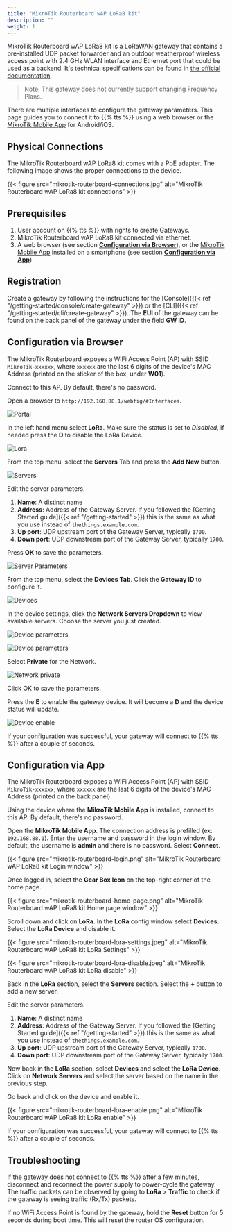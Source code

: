 ```yaml
---
title: "MikroTik Routerboard wAP LoRa8 kit"
description: ""
weight: 1
---
```


MikroTik Routerboard wAP LoRa8 kit is a LoRaWAN gateway that contains a pre-installed UDP packet forwarder and an outdoor weatherproof wireless access point with 2.4 GHz WLAN interface and Ethernet port that could be used as a backend. It's technical specifications can be found in [the official documentation](https://mikrotik.com/product/wap_lora8_kit). 

> Note: This gateway does not currently support changing Frequency Plans.

There are multiple interfaces to configure the gateway parameters. This page guides you to connect it to {{% tts %}} using a web browser or the [MikroTik Mobile App](https://mikrotik.com/mobile_app) for Android/iOS.

## Physical Connections

The MikroTik Routerboard wAP LoRa8 kit comes with a PoE adapter. The following image shows the proper connections to the device.

{{< figure src="mikrotik-routerboard-connections.jpg" alt="MikroTik Routerboard wAP LoRa8 kit connections" >}}

## Prerequisites

1. User account on {{% tts %}} with rights to create Gateways.
2. MikroTik Routerboard wAP LoRa8 kit connected via ethernet.
3. A web browser (see section [**Configuration via Browser**](#configuration-via-browser)), or the [MikroTik Mobile App](https://mikrotik.com/mobile_app) installed on a smartphone (see section [**Configuration via App**](#configuration-via-app))

## Registration

Create a gateway by following the instructions for the [Console]({{< ref "/getting-started/console/create-gateway" >}}) or the [CLI]({{< ref "/getting-started/cli/create-gateway" >}}). The **EUI** of the gateway can be found on the back panel of the gateway under the field **GW ID**.

## Configuration via Browser

The MikroTik Routerboard exposes a WiFi Access Point (AP) with SSID `MikroTik-xxxxxx`, where `xxxxxx` are the last 6 digits of the device's MAC Address (printed on the sticker of the box, under **W01**).

Connect to this AP. By default, there's no password.

Open a browser to `http://192.168.88.1/webfig/#Interfaces`.

![Portal](portal.png)

In the left hand menu select **LoRa**. Make sure the status is set to *Disabled*, if needed press the **D** to disable the LoRa Device.

![Lora](portal-lora.png)

From the top menu, select the **Servers** Tab and press the **Add New** button.

![Servers](servers.png)

Edit the server parameters.

1. **Name**: A distinct name 
2. **Address**: Address of the Gateway Server. If you followed the [Getting Started guide]({{< ref "/getting-started" >}}) this is the same as what you use instead of `thethings.example.com`.
3. **Up port**: UDP upstream port of the Gateway Server, typically `1700`.
4. **Down port**: UDP downstream port of the Gateway Server, typically `1700`.

Press **OK** to save the parameters.

![Server Parameters](parameters.png)

From the top menu, select the **Devices Tab**. Click the **Gateway ID** to configure it.

![Devices](portal-lora-disable.png)

In the device settings, click the **Network Servers Dropdown** to view available servers. Choose the server you just created.

![Device parameters](device-parameters.png)

![Device parameters](device-parameters-selected.png)

Select **Private** for the Network.

![Network private](device-parameters-network.png)

Click OK to save the parameters.

Press the **E** to enable the gateway device. It will become a **D** and the device status will update.

![Device enable](portal-lora-enable.png)

If your configuration was successful, your gateway will connect to {{% tts %}} after a couple of seconds.

## Configuration via App

The MikroTik Routerboard exposes a WiFi Access Point (AP) with SSID `MikroTik-xxxxxx`, where `xxxxxx` are the last 6 digits of the device's MAC Address (printed on the back panel).

Using the device where the **MikroTik Mobile App** is installed, connect to this AP. By default, there's no password.

Open the **MikroTik Mobile App**. The connection address is prefilled (ex: `192.168.88.1`). Enter the username and password in the login window. By default, the username is **admin** and there is no password. Select **Connect**.

{{< figure src="mikrotik-routerboard-login.png" alt="MikroTik Routerboard wAP LoRa8 kit Login window" >}}

Once logged in, select the **Gear Box Icon** on the top-right corner of the home page.

{{< figure src="mikrotik-routerboard-home-page.png" alt="MikroTik Routerboard wAP LoRa8 kit Home page window" >}}

Scroll down and click on **LoRa**. In the **LoRa** config window select **Devices**. Select the **LoRa Device** and disable it.

{{< figure src="mikrotik-routerboard-lora-settings.jpeg" alt="MikroTik Routerboard wAP LoRa8 kit LoRa Settings" >}}

{{< figure src="mikrotik-routerboard-lora-disable.jpeg" alt="MikroTik Routerboard wAP LoRa8 kit LoRa disable" >}}

Back in the **LoRa** section, select the **Servers** section. Select the **+** button to add a new server. 

Edit the server parameters.

1. **Name**: A distinct name 
2. **Address**: Address of the Gateway Server. If you followed the [Getting Started guide]({{< ref "/getting-started" >}}) this is the same as what you use instead of `thethings.example.com`.
3. **Up port**: UDP upstream port of the Gateway Server, typically `1700`.
4. **Down port**: UDP downstream port of the Gateway Server, typically `1700`.

Now back in the **LoRa** section, select **Devices** and select the **LoRa Device**. Click on **Network Servers** and select the server based on the name in the previous step. 

Go back and click on the device and enable it.

{{< figure src="mikrotik-routerboard-lora-enable.png" alt="MikroTik Routerboard wAP LoRa8 kit LoRa enable" >}}

If your configuration was successful, your gateway will connect to {{% tts %}} after a couple of seconds.

## Troubleshooting

If the gateway does not connect to {{% tts %}} after a few minutes, disconnect and reconnect the power supply to power-cycle the gateway. The traffic packets can be observed by going to **LoRa** > **Traffic** to check if the gateway is seeing traffic (Rx/Tx) packets.

If no WiFi Access Point is found by the gateway, hold the **Reset** button for 5 seconds during boot time. This will reset the router OS configuration.
